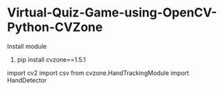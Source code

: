 # Virtual-Quiz-Game-using-OpenCV-Python-CVZone

Install module
1. pip install cvzone==1.5.1

import cv2
import csv
from cvzone.HandTrackingModule import HandDetector
